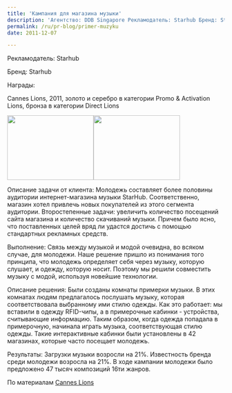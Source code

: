 ```yaml
---
title: 'Кампания для магазина музыки'
description: 'Агентство: DDB Singapore Рекламодатель: Starhub Бренд: Starhub Награды: Cannes Lions, 2011, золото и серебро в категории Promo &amp; Activation Lions, бронза в категории Direct Lions'
permalink: /ru/pr-blog/primer-muzyku
date: 2011-12-07

---
```


Рекламодатель:	Starhub

Бренд:	Starhub

Награды:

Cannes Lions, 2011, золото и серебро в категории  Promo & Activation Lions, бронза в категории Direct Lions

<img src="{{ site.assets }}/upload/Starhub2.jpg" alt="" class="post__img" width="200" height="150"><img src="{{ site.assets }}/upload/Starhub5.jpg" alt="" class="post__img" width="200" height="150">

Описание задачи от клиента: Молодежь составляет более половины аудитории интернет-магазина музыки StarHub. Соответственно, магазин хотел привлечь новых покупателей из этого сегмента аудитории.  Второстепенные задачи: увеличить количество посещений сайта магазина и количество скачиваний музыки. Причем было ясно, что поставленных целей вряд ли удастся достичь с помощью стандартных рекламных средств.

Выполнение: Связь между музыкой и модой очевидна, во всяком случае, для молодежи. Наше решение пришло из понимания того принципа, что молодежь определяет себя через музыку, которую слушает, и одежду, которую носит. Поэтому мы решили совместить музыку с модой, используя новейшие технологии.

Описание решения: Были созданы комнаты примерки музыки.  В этих комнатах людям предлагалось послушать музыку, которая соответствовала выбранному ими стилю одежды. Как это работает: мы вставили в одежду RFID-чипы, а в примерочные кабинки - устройства, считывающие информацию. Таким образом, когда одежда попадала в примерочную, начинала играть музыка, соответствующая стилю одежды. Такие интерактивные кабинки были установлены в 42 магазинах, которые часто посещает молодежь.

Результаты: Загрузки музыки возросли на 21%. Известность бренда среди молодежи возросла на 21%.  В ходе кампании молодежи было предложено 47 тысяч композиций 16ти жанров.

По материалам <a href="https://www.canneslions.com">Cannes Lions</a>

